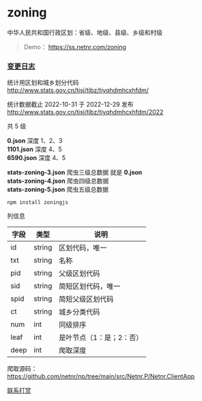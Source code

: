 # zoning
中华人民共和国行政区划：省级、地级、县级、乡级和村级

> Demo： <https://ss.netnr.com/zoning>

### [变更日志](CHANGELOG.md)

统计用区划和城乡划分代码  
<http://www.stats.gov.cn/tjsj/tjbz/tjyqhdmhcxhfdm/>  

统计数据截止 2022-10-31 于 2022-12-29 发布  
<http://www.stats.gov.cn/tjsj/tjbz/tjyqhdmhcxhfdm/2022>

共 5 级

**0.json** 深度 1、2、3  
**1101.json** 深度 4、5  
**6590.json** 深度 4、5  

**stats-zoning-3.json** 爬虫三级总数据 就是 **0.json**  
**stats-zoning-4.json** 爬虫四级总数据  
**stats-zoning-5.json** 爬虫五级总数据  

```
npm install zoningjs
```

列信息

字段 | 类型 | 说明
---- | ---- | ----
id | string | 区划代码，唯一
txt | string | 名称
pid | string | 父级区划代码
sid | string | 简短区划代码，唯一
spid | string | 简短父级区划代码
ct | string | 城乡分类代码
num | int | 同级排序
leaf | int | 是叶节点（1：是；2：否）
deep | int | 爬取深度

爬取源码：https://github.com/netnr/np/tree/main/src/Netnr.P/Netnr.ClientApp

[联系打赏](https://zme.ink)
